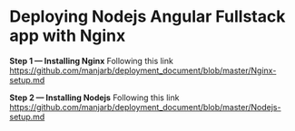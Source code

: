 # Deploying Nodejs Angular Fullstack app with Nginx

**Step 1 — Installing Nginx**
Following this link
https://github.com/manjarb/deployment_document/blob/master/Nginx-setup.md

**Step 2 — Installing Nodejs**
Following this link
https://github.com/manjarb/deployment_document/blob/master/Nodejs-setup.md
